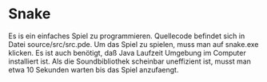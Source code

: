 # Snake
Es is ein einfaches Spiel zu programmieren.
Quellecode befindet sich in Datei source/src/src.pde.
Um das Spiel zu spielen, muss man auf snake.exe klicken.
Es ist auch benötigt, daß Java Laufzeit Umgebung im Computer installiert ist.
Als die Soundbibliothek scheinbar uneffizient ist, musst man etwa 10 Sekunden warten
bis das Spiel anzufaengt.